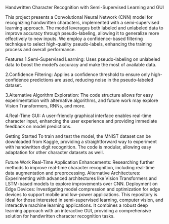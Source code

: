 Handwritten Character Recognition with Semi-Supervised Learning and GUI

This project presents a Convolutional Neural Network (CNN) model for recognizing handwritten characters, implemented with a semi-supervised learning approach. The model leverages both labeled and unlabeled data to improve accuracy through pseudo-labeling, allowing it to generalize more effectively to new inputs. We employ a confidence-based filtering technique to select high-quality pseudo-labels, enhancing the training process and overall performance.

Features
1.Semi-Supervised Learning: Uses pseudo-labeling on unlabeled data to boost the model’s accuracy and make the most of available data.

2.Confidence Filtering: Applies a confidence threshold to ensure only high-confidence predictions are used, reducing noise in the pseudo-labeled dataset.

3.Alternative Algorithm Exploration: The code structure allows for easy experimentation with alternative algorithms, and future work may explore Vision Transformers, RNNs, and more.

4.Real-Time GUI: A user-friendly graphical interface enables real-time character input, enhancing the user experience and providing immediate feedback on model predictions.

Getting Started
To train and test the model, the MNIST dataset can be downloaded from Kaggle, providing a straightforward way to experiment with handwritten digit recognition. The code is modular, allowing easy adaptation for other character datasets as well.

Future Work
Real-Time Application Enhancements: Researching further methods to improve real-time character recognition, including real-time data augmentation and preprocessing.
Alternative Architectures: Experimenting with advanced architectures like Vision Transformers and LSTM-based models to explore improvements over CNN.
Deployment on Edge Devices: Investigating model compression and optimization for edge devices to support mobile and low-power applications.
This repository is ideal for those interested in semi-supervised learning, computer vision, and interactive machine learning applications. It combines a robust deep learning approach with an interactive GUI, providing a comprehensive solution for handwritten character recognition tasks.
